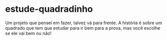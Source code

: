 # estude-quadradinho
 Um projeto que pensei em fazer, talvez vá para frente. A história é sobre um quadrado que tem que estudar para ir bem para a prova, mas você escolhe se ele vai bem ou não!
